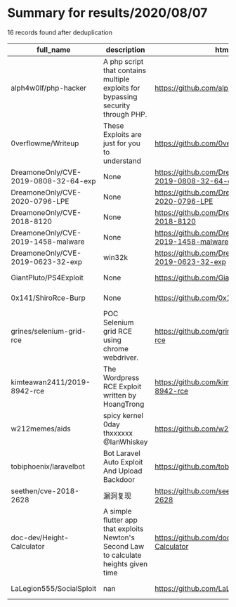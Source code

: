 
# Summary for results/2020/08/07
    
16 records found after deduplication

| full_name | description | html_url | matched_list | matched_count | pushed_at | size | stargazers_count | language | forks_count |
|--------------------------------------|----------------------------------------------------------------------------------------|---------------------------------------------------------|--------------------|-----------------|---------------------------|--------|--------------------|------------|---------------|
| alph4w0lf/php-hacker | A php script that contains multiple exploits for bypassing security through PHP. | https://github.com/alph4w0lf/php-hacker | ['exploit'] | 1 | 2020-08-07 15:35:41+00:00 | 22 | 1 | PHP | 1 |
| 0verflowme/Writeup | These Exploits are just for you to understand | https://github.com/0verflowme/Writeup | ['exploit'] | 1 | 2020-08-07 07:21:39+00:00 | 11 | 1 | Python | 0 |
| DreamoneOnly/CVE-2019-0808-32-64-exp | None | https://github.com/DreamoneOnly/CVE-2019-0808-32-64-exp | ['cve-2'] | 1 | 2020-08-07 06:31:11+00:00 | 991 | 4 | C++ | 5 |
| DreamoneOnly/CVE-2020-0796-LPE | None | https://github.com/DreamoneOnly/CVE-2020-0796-LPE | ['cve-2'] | 1 | 2020-08-07 06:30:57+00:00 | 534 | 0 | C | 0 |
| DreamoneOnly/CVE-2018-8120 | None | https://github.com/DreamoneOnly/CVE-2018-8120 | ['cve-2'] | 1 | 2020-08-07 06:30:43+00:00 | 16 | 0 | C | 0 |
| DreamoneOnly/CVE-2019-1458-malware | None | https://github.com/DreamoneOnly/CVE-2019-1458-malware | ['cve-2'] | 1 | 2020-08-07 06:30:26+00:00 | 643 | 0 | | 0 |
| DreamoneOnly/CVE-2019-0623-32-exp | win32k | https://github.com/DreamoneOnly/CVE-2019-0623-32-exp | ['cve-2'] | 1 | 2020-08-07 06:29:52+00:00 | 461 | 0 | C++ | 0 |
| GiantPluto/PS4Exploit | None | https://github.com/GiantPluto/PS4Exploit | ['exploit'] | 1 | 2020-08-07 14:30:23+00:00 | 2832 | 0 | JavaScript | 0 |
| 0x141/ShiroRce-Burp | None | https://github.com/0x141/ShiroRce-Burp | ['rce'] | 1 | 2020-08-07 09:18:40+00:00 | 216 | 41 | Java | 5 |
| grines/selenium-grid-rce | POC Selenium grid RCE using chrome webdriver. | https://github.com/grines/selenium-grid-rce | ['rce', 'rce poc'] | 2 | 2020-08-07 06:00:47+00:00 | 4 | 3 | Python | 1 |
| kimteawan2411/2019-8942-rce | The Wordpress RCE Exploit written by HoangTrong | https://github.com/kimteawan2411/2019-8942-rce | ['exploit', 'rce'] | 2 | 2020-08-07 02:43:42+00:00 | 24 | 0 | Python | 0 |
| w212memes/aids | spicy kernel 0day thxxxxxx @IanWhiskey | https://github.com/w212memes/aids | ['0day'] | 1 | 2020-08-07 00:16:22+00:00 | 3 | 0 | C | 0 |
| tobiphoenix/laravelbot | Bot Laravel Auto Exploit And Upload Backdoor | https://github.com/tobiphoenix/laravelbot | ['exploit'] | 1 | 2020-08-07 07:23:23+00:00 | 3 | 2 | Python | 2 |
| seethen/cve-2018-2628 | 漏洞复现 | https://github.com/seethen/cve-2018-2628 | ['cve-2'] | 1 | 2020-08-07 08:56:23+00:00 | 0 | 0 | | 0 |
| doc-dev/Height-Calculator | A simple flutter app that exploits Newton's Second Law to calculate heights given time | https://github.com/doc-dev/Height-Calculator | ['exploit'] | 1 | 2020-08-07 17:01:31+00:00 | 237 | 1 | Dart | 0 |
| LaLegion555/SocialSploit | nan | https://github.com/LaLegion555/SocialSploit | ['sploit'] | 1 | 2020-08-07 20:27:08+00:00 | 0 | 0 | nan | 0 |
